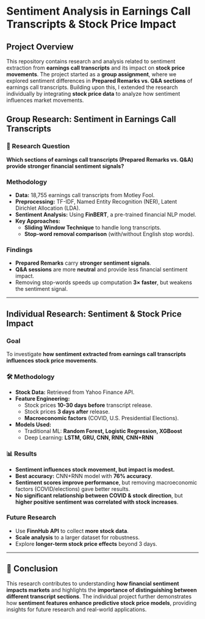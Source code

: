 # Sentiment Analysis in Earnings Call Transcripts & Stock Price Impact

## Project Overview
This repository contains research and analysis related to sentiment extraction from **earnings call transcripts** and its impact on **stock price movements**. The project started as a **group assignment**, where we explored sentiment differences in **Prepared Remarks vs. Q&A sections** of earnings call transcripts. Building upon this, I extended the research individually by integrating **stock price data** to analyze how sentiment influences market movements.



## Group Research: Sentiment in Earnings Call Transcripts

### 🔎 Research Question
**Which sections of earnings call transcripts (Prepared Remarks vs. Q&A) provide stronger financial sentiment signals?**

###  Methodology
- **Data:** 18,755 earnings call transcripts from Motley Fool.
- **Preprocessing:** TF-IDF, Named Entity Recognition (NER), Latent Dirichlet Allocation (LDA).
- **Sentiment Analysis:** Using **FinBERT**, a pre-trained financial NLP model.
- **Key Approaches:**
  - **Sliding Window Technique** to handle long transcripts.
  - **Stop-word removal comparison** (with/without English stop words).

###  Findings
- **Prepared Remarks** carry **stronger sentiment signals**.
- **Q&A sessions** are more **neutral** and provide less financial sentiment impact.
- Removing stop-words speeds up computation **3× faster**, but weakens the sentiment signal.

---

## Individual Research: Sentiment & Stock Price Impact

###  Goal
To investigate **how sentiment extracted from earnings call transcripts influences stock price movements**.

### 🛠 Methodology
- **Stock Data:** Retrieved from Yahoo Finance API.
- **Feature Engineering:**
  - Stock prices **10-30 days before** transcript release.
  - Stock prices **3 days after** release.
  - **Macroeconomic factors** (COVID, U.S. Presidential Elections).
- **Models Used:**
  - Traditional ML: **Random Forest, Logistic Regression, XGBoost**
  - Deep Learning: **LSTM, GRU, CNN, RNN, CNN+RNN**

### 📊 Results
- **Sentiment influences stock movement, but impact is modest.**
- **Best accuracy:** CNN+RNN model with **76% accuracy**.
- **Sentiment scores improve performance**, but removing macroeconomic factors (COVID/elections) gave better results.
- **No significant relationship between COVID & stock direction**, but **higher positive sentiment was correlated with stock increases**.

###  Future Research
- Use **FinnHub API** to collect **more stock data**.
- **Scale analysis** to a larger dataset for robustness.
- Explore **longer-term stock price effects** beyond 3 days.

---


## 📌 Conclusion
This research contributes to understanding **how financial sentiment impacts markets** and highlights the **importance of distinguishing between different transcript sections**. The individual project further demonstrates how **sentiment features enhance predictive stock price models**, providing insights for future research and real-world applications.


